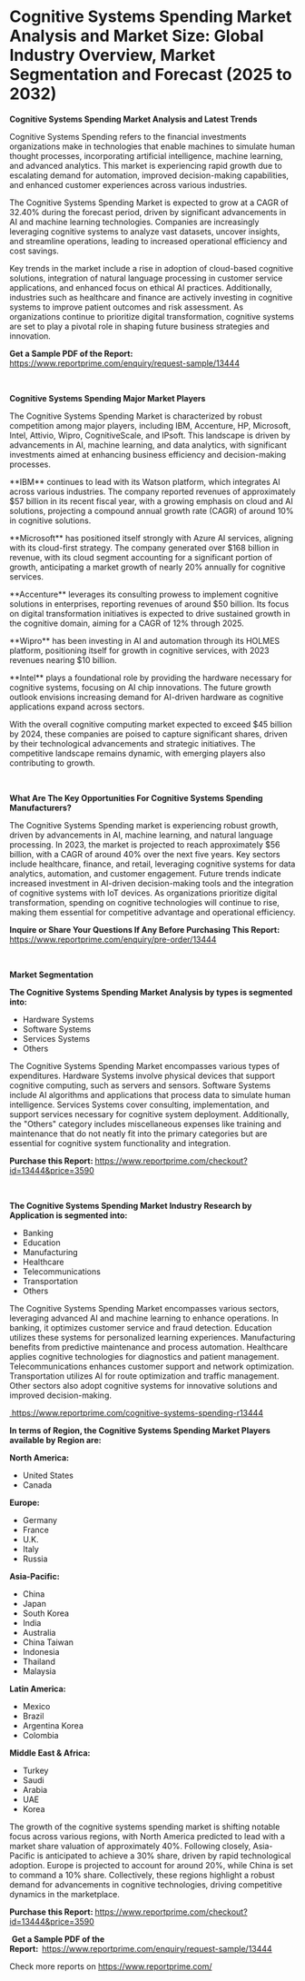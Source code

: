<p><h1>Cognitive Systems Spending Market Analysis and Market Size: Global Industry Overview, Market Segmentation and Forecast (2025 to 2032)</h1></p><p><strong>Cognitive Systems Spending Market Analysis and Latest Trends</strong></p>
<p><p>Cognitive Systems Spending refers to the financial investments organizations make in technologies that enable machines to simulate human thought processes, incorporating artificial intelligence, machine learning, and advanced analytics. This market is experiencing rapid growth due to escalating demand for automation, improved decision-making capabilities, and enhanced customer experiences across various industries.</p><p>The Cognitive Systems Spending Market is expected to grow at a CAGR of 32.40% during the forecast period, driven by significant advancements in AI and machine learning technologies. Companies are increasingly leveraging cognitive systems to analyze vast datasets, uncover insights, and streamline operations, leading to increased operational efficiency and cost savings. </p><p>Key trends in the market include a rise in adoption of cloud-based cognitive solutions, integration of natural language processing in customer service applications, and enhanced focus on ethical AI practices. Additionally, industries such as healthcare and finance are actively investing in cognitive systems to improve patient outcomes and risk assessment. As organizations continue to prioritize digital transformation, cognitive systems are set to play a pivotal role in shaping future business strategies and innovation.</p></p>
<p><strong>Get a Sample PDF of the Report:&nbsp;</strong> <a href="https://www.reportprime.com/enquiry/request-sample/13444?utm_campaign=3046&utm_medium=2&utm_source=Github&utm_content=ia&utm_term=20032025&utm_id=cognitive-systems-spending">https://www.reportprime.com/enquiry/request-sample/13444</a></p>
<p>&nbsp;</p>
<p><strong>Cognitive Systems Spending Major Market Players</strong></p>
<p><p>The Cognitive Systems Spending Market is characterized by robust competition among major players, including IBM, Accenture, HP, Microsoft, Intel, Attivio, Wipro, CognitiveScale, and IPsoft. This landscape is driven by advancements in AI, machine learning, and data analytics, with significant investments aimed at enhancing business efficiency and decision-making processes.</p><p>**IBM** continues to lead with its Watson platform, which integrates AI across various industries. The company reported revenues of approximately $57 billion in its recent fiscal year, with a growing emphasis on cloud and AI solutions, projecting a compound annual growth rate (CAGR) of around 10% in cognitive solutions.</p><p>**Microsoft** has positioned itself strongly with Azure AI services, aligning with its cloud-first strategy. The company generated over $168 billion in revenue, with its cloud segment accounting for a significant portion of growth, anticipating a market growth of nearly 20% annually for cognitive services.</p><p>**Accenture** leverages its consulting prowess to implement cognitive solutions in enterprises, reporting revenues of around $50 billion. Its focus on digital transformation initiatives is expected to drive sustained growth in the cognitive domain, aiming for a CAGR of 12% through 2025.</p><p>**Wipro** has been investing in AI and automation through its HOLMES platform, positioning itself for growth in cognitive services, with 2023 revenues nearing $10 billion.</p><p>**Intel** plays a foundational role by providing the hardware necessary for cognitive systems, focusing on AI chip innovations. The future growth outlook envisions increasing demand for AI-driven hardware as cognitive applications expand across sectors.</p><p>With the overall cognitive computing market expected to exceed $45 billion by 2024, these companies are poised to capture significant shares, driven by their technological advancements and strategic initiatives. The competitive landscape remains dynamic, with emerging players also contributing to growth.</p></p>
<p>&nbsp;</p>
<p><strong>What Are The Key Opportunities For Cognitive Systems Spending Manufacturers?</strong></p>
<p><p>The Cognitive Systems Spending market is experiencing robust growth, driven by advancements in AI, machine learning, and natural language processing. In 2023, the market is projected to reach approximately $56 billion, with a CAGR of around 40% over the next five years. Key sectors include healthcare, finance, and retail, leveraging cognitive systems for data analytics, automation, and customer engagement. Future trends indicate increased investment in AI-driven decision-making tools and the integration of cognitive systems with IoT devices. As organizations prioritize digital transformation, spending on cognitive technologies will continue to rise, making them essential for competitive advantage and operational efficiency.</p></p>
<p><strong>Inquire or Share Your Questions If Any Before Purchasing This Report:</strong> <a href="https://www.reportprime.com/enquiry/pre-order/13444?utm_campaign=3046&utm_medium=2&utm_source=Github&utm_content=ia&utm_term=20032025&utm_id=cognitive-systems-spending">https://www.reportprime.com/enquiry/pre-order/13444</a></p>
<p>&nbsp;</p>
<p><strong>Market Segmentation</strong></p>
<p><strong>The Cognitive Systems Spending Market Analysis by types is segmented into:</strong></p>
<p><ul><li>Hardware Systems</li><li>Software Systems</li><li>Services Systems</li><li>Others</li></ul></p>
<p><p>The Cognitive Systems Spending Market encompasses various types of expenditures. Hardware Systems involve physical devices that support cognitive computing, such as servers and sensors. Software Systems include AI algorithms and applications that process data to simulate human intelligence. Services Systems cover consulting, implementation, and support services necessary for cognitive system deployment. Additionally, the "Others" category includes miscellaneous expenses like training and maintenance that do not neatly fit into the primary categories but are essential for cognitive system functionality and integration.</p></p>
<p><strong>Purchase this Report:&nbsp;</strong><a href="https://www.reportprime.com/checkout?id=13444&price=3590&utm_campaign=3046&utm_medium=2&utm_source=Github&utm_content=ia&utm_term=20032025&utm_id=cognitive-systems-spending">https://www.reportprime.com/checkout?id=13444&price=3590</a></p>
<p>&nbsp;</p>
<p><strong>The Cognitive Systems Spending Market Industry Research by Application is segmented into:</strong></p>
<p><ul><li>Banking</li><li>Education</li><li>Manufacturing</li><li>Healthcare</li><li>Telecommunications</li><li>Transportation</li><li>Others</li></ul></p>
<p><p>The Cognitive Systems Spending Market encompasses various sectors, leveraging advanced AI and machine learning to enhance operations. In banking, it optimizes customer service and fraud detection. Education utilizes these systems for personalized learning experiences. Manufacturing benefits from predictive maintenance and process automation. Healthcare applies cognitive technologies for diagnostics and patient management. Telecommunications enhances customer support and network optimization. Transportation utilizes AI for route optimization and traffic management. Other sectors also adopt cognitive systems for innovative solutions and improved decision-making.</p></p>
<p><a href="https://www.reportprime.com/cognitive-systems-spending-r13444?utm_campaign=3046&utm_medium=2&utm_source=Github&utm_content=ia&utm_term=20032025&utm_id=cognitive-systems-spending">&nbsp;https://www.reportprime.com/cognitive-systems-spending-r13444</a></p>
<p><strong>In terms of Region, the Cognitive Systems Spending Market Players available by Region are:</strong></p>
<p>
    <p> <strong> North America: </strong>
        <ul>
            <li>United States</li>
            <li>Canada</li>
        </ul>
        </p> 
    <p> <strong> Europe: </strong>
        <ul>
            <li>Germany</li>
            <li>France</li>
            <li>U.K.</li>
            <li>Italy</li>
            <li>Russia</li>
        </ul>
        </p> 
    <p> <strong> Asia-Pacific: </strong>
        <ul>
            <li>China</li>
            <li>Japan</li>
            <li>South Korea</li>
            <li>India</li>
            <li>Australia</li>
            <li>China Taiwan</li>
            <li>Indonesia</li>
            <li>Thailand</li>
            <li>Malaysia</li>
        </ul>
        </p> 
    <p> <strong> Latin America: </strong>
        <ul>
            <li>Mexico</li>
            <li>Brazil</li>
            <li>Argentina Korea</li>
            <li>Colombia</li>
        </ul>
        </p> 
    <p> <strong> Middle East & Africa: </strong>
        <ul>
            <li>Turkey</li>
            <li>Saudi</li>
            <li>Arabia</li>
            <li>UAE</li>
            <li>Korea</li>
        </ul>
    </p>
    </p>
<p><p>The growth of the cognitive systems spending market is shifting notable focus across various regions, with North America predicted to lead with a market share valuation of approximately 40%. Following closely, Asia-Pacific is anticipated to achieve a 30% share, driven by rapid technological adoption. Europe is projected to account for around 20%, while China is set to command a 10% share. Collectively, these regions highlight a robust demand for advancements in cognitive technologies, driving competitive dynamics in the marketplace.</p></p>
<p><strong>Purchase this Report: </strong><a href="https://www.reportprime.com/checkout?id=13444&price=3590&utm_campaign=3046&utm_medium=2&utm_source=Github&utm_content=ia&utm_term=20032025&utm_id=cognitive-systems-spending">https://www.reportprime.com/checkout?id=13444&price=3590</a></p>
<p>&nbsp;<strong>Get a Sample PDF of the Report:&nbsp;&nbsp;</strong><a href="https://www.reportprime.com/enquiry/request-sample/13444?utm_campaign=3046&utm_medium=2&utm_source=Github&utm_content=ia&utm_term=20032025&utm_id=cognitive-systems-spending">https://www.reportprime.com/enquiry/request-sample/13444</a></p>
<p><strong></strong></p>
<p>Check more reports on <a href="https://www.reportprime.com/?utm_campaign=3046&utm_medium=2&utm_source=Github&utm_content=ia&utm_term=20032025&utm_id=cognitive-systems-spending">https://www.reportprime.com/</a></p>